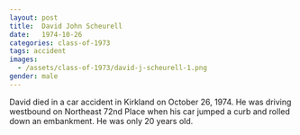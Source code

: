 ```yaml
---
layout: post
title:  David John Scheurell
date:   1974-10-26
categories: class-of-1973
tags: accident
images:
  - /assets/class-of-1973/david-j-scheurell-1.png
gender: male
---
```

David died in a car accident in Kirkland on October 26, 1974.  He was driving westbound on Northeast 72nd Place when his car jumped a curb and rolled down an embankment.  He was only 20 years old. 
